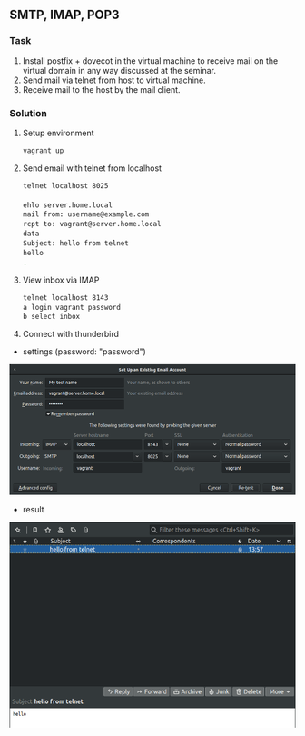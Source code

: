 ## SMTP, IMAP, POP3

### Task

1. Install postfix + dovecot in the virtual machine to receive mail on the virtual domain in any way discussed at the seminar.
2. Send mail via telnet from host to virtual machine.
3. Receive mail to the host by the mail client.

### Solution
1. Setup environment
    ```bash
    vagrant up
    ```

1. Send email with telnet from localhost
    ```bash
    telnet localhost 8025

    ehlo server.home.local
    mail from: username@example.com
    rcpt to: vagrant@server.home.local
    data
    Subject: hello from telnet
    hello
    .
    ```

1. View inbox via IMAP
    ```bash
    telnet localhost 8143
    a login vagrant password
    b select inbox
    ```

1. Connect with thunderbird

  * settings (password: "password")

  ![thunderbird settings](img/thunderbird.png)

  * result

  ![email box](img/email-box.png)
